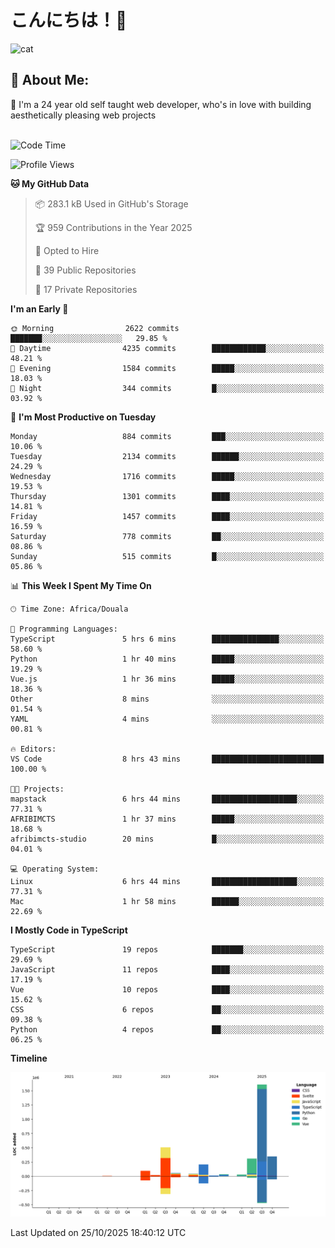 

# こんにちは！🙂  
![cat](https://github.com/michaelnji/michaelnji/assets/73862378/606e99e9-2c18-4853-8722-991e4af8eae6)

## 💫 About Me:
🙂 I'm a 24 year old self taught web developer, who's in love with building aesthetically pleasing web projects <br><br>

<!--START_SECTION:waka-->
![Code Time](http://img.shields.io/badge/Code%20Time-1%2C498%20hrs%2035%20mins-blue)

![Profile Views](http://img.shields.io/badge/Profile%20Views-0-blue)

**🐱 My GitHub Data** 

> 📦 283.1 kB Used in GitHub's Storage 
 > 
> 🏆 959 Contributions in the Year 2025
 > 
> 💼 Opted to Hire
 > 
> 📜 39 Public Repositories 
 > 
> 🔑 17 Private Repositories 
 > 
**I'm an Early 🐤** 

```text
🌞 Morning                2622 commits        ███████░░░░░░░░░░░░░░░░░░   29.85 % 
🌆 Daytime                4235 commits        ████████████░░░░░░░░░░░░░   48.21 % 
🌃 Evening                1584 commits        █████░░░░░░░░░░░░░░░░░░░░   18.03 % 
🌙 Night                  344 commits         █░░░░░░░░░░░░░░░░░░░░░░░░   03.92 % 
```
📅 **I'm Most Productive on Tuesday** 

```text
Monday                   884 commits         ███░░░░░░░░░░░░░░░░░░░░░░   10.06 % 
Tuesday                  2134 commits        ██████░░░░░░░░░░░░░░░░░░░   24.29 % 
Wednesday                1716 commits        █████░░░░░░░░░░░░░░░░░░░░   19.53 % 
Thursday                 1301 commits        ████░░░░░░░░░░░░░░░░░░░░░   14.81 % 
Friday                   1457 commits        ████░░░░░░░░░░░░░░░░░░░░░   16.59 % 
Saturday                 778 commits         ██░░░░░░░░░░░░░░░░░░░░░░░   08.86 % 
Sunday                   515 commits         █░░░░░░░░░░░░░░░░░░░░░░░░   05.86 % 
```


📊 **This Week I Spent My Time On** 

```text
🕑︎ Time Zone: Africa/Douala

💬 Programming Languages: 
TypeScript               5 hrs 6 mins        ███████████████░░░░░░░░░░   58.60 % 
Python                   1 hr 40 mins        █████░░░░░░░░░░░░░░░░░░░░   19.29 % 
Vue.js                   1 hr 36 mins        █████░░░░░░░░░░░░░░░░░░░░   18.36 % 
Other                    8 mins              ░░░░░░░░░░░░░░░░░░░░░░░░░   01.54 % 
YAML                     4 mins              ░░░░░░░░░░░░░░░░░░░░░░░░░   00.81 % 

🔥 Editors: 
VS Code                  8 hrs 43 mins       █████████████████████████   100.00 % 

🐱‍💻 Projects: 
mapstack                 6 hrs 44 mins       ███████████████████░░░░░░   77.31 % 
AFRIBIMCTS               1 hr 37 mins        █████░░░░░░░░░░░░░░░░░░░░   18.68 % 
afribimcts-studio        20 mins             █░░░░░░░░░░░░░░░░░░░░░░░░   04.01 % 

💻 Operating System: 
Linux                    6 hrs 44 mins       ███████████████████░░░░░░   77.31 % 
Mac                      1 hr 58 mins        ██████░░░░░░░░░░░░░░░░░░░   22.69 % 
```

**I Mostly Code in TypeScript** 

```text
TypeScript               19 repos            ███████░░░░░░░░░░░░░░░░░░   29.69 % 
JavaScript               11 repos            ████░░░░░░░░░░░░░░░░░░░░░   17.19 % 
Vue                      10 repos            ████░░░░░░░░░░░░░░░░░░░░░   15.62 % 
CSS                      6 repos             ██░░░░░░░░░░░░░░░░░░░░░░░   09.38 % 
Python                   4 repos             ██░░░░░░░░░░░░░░░░░░░░░░░   06.25 % 
```



**Timeline**

![Lines of Code chart](https://raw.githubusercontent.com/michaelnji/michaelnji/main/assets/bar_graph.png)


 Last Updated on 25/10/2025 18:40:12 UTC
<!--END_SECTION:waka-->
